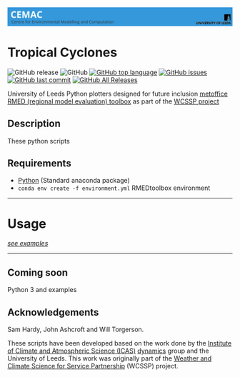 <div align="center">
<a href="https://www.cemac.leeds.ac.uk/">
  <img src="https://github.com/cemac/cemac_generic/blob/master/Images/cemac.png"></a>
  <br>
</div>

# Tropical Cyclones

![GitHub release](https://img.shields.io/github/release/cemac/TropicalCyclones.svg) ![GitHub](https://img.shields.io/github/license/cemac/TropicalCyclones.svg) [![GitHub top language](https://img.shields.io/github/languages/top/cemac/TropicalCyclones.svg)](https://github.com/cemac/TropicalCyclones) [![GitHub issues](https://img.shields.io/github/issues/cemac/TropicalCyclones.svg)](https://github.com/cemac/TropicalCyclones/issues) [![GitHub last commit](https://img.shields.io/github/last-commit/cemac/TropicalCyclones.svg)](https://github.com/cemac/TropicalCyclones/commits/master) [![GitHub All Releases](https://img.shields.io/github/downloads/cemac/TropicalCyclones/total.svg)](https://github.com/cemac/TropicalCyclones/releases)

University of Leeds Python plotters designed for future inclusion [metoffice RMED (regional model evaluation) toolbox](https://code.metoffice.gov.uk/trac/rmedtoolbox/) as part of the [WCSSP project](https://www.metoffice.gov.uk/research/collaboration/newton/wcssp-se-asia/wp3)

## Description ##

These python scripts

## Requirements ##

* [Python](https://www.anaconda.com/download/) (Standard anaconda package)
* `conda env create -f environment.yml` RMEDtoolbox environment

<hr>

# Usage #

[*see examples*](examples)

<hr>

## Coming soon ##

Python 3 and examples

## Acknowledgements ##

Sam Hardy, John Ashcroft and Will Torgerson.

These scripts have been developed based on the work done by the [Institute of Climate and Atmospheric Science (ICAS)](http://www.see.leeds.ac.uk/research/icas/) [dynamics](http://www.see.leeds.ac.uk/research/icas/research-themes/atmosphere/) group and the University of Leeds. This work was originally part of the [Weather and Climate Science for Service Partnership](https://www.metoffice.gov.uk/research/collaboration/newton/wcssp-southeast-asia) (WCSSP) project.
